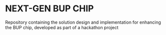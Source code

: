 # NEXT-GEN BUP CHIP
Repository containing the solution design and implementation for enhancing the BUP chip, developed as part of a hackathon project
